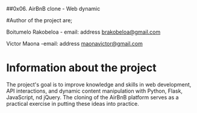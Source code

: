 ##0x06. AirBnB clone - Web dynamic

#Author of the project are;

Boitumelo Rakobeloa - email: address brakobeloa@gmail.com

Victor Maona -email: address maonavictor@gmail.com


# Information about the project 

The project's goal is to improve knowledge and skills in web development, 
API interactions, and dynamic content manipulation with Python, Flask, JavaScript, 
nd jQuery. The cloning of the AirBnB platform serves as a practical exercise in putting 
these ideas into practice.
